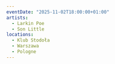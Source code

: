 ```yaml
---
eventDate: "2025-11-02T18:00:00+01:00"
artists:
  - Larkin Poe
  - Son Little
locations:
  - Klub Stodoła
  - Warszawa 
  - Pologne
---
```

